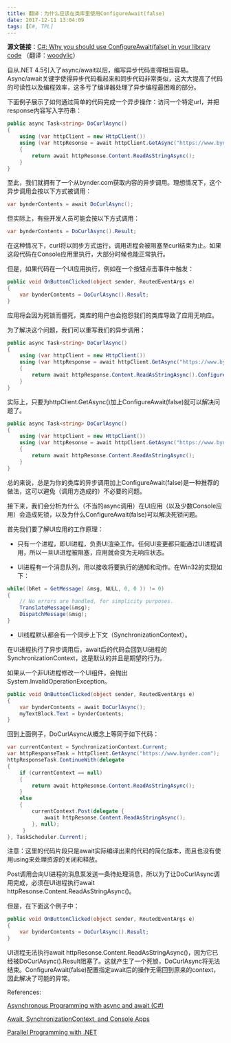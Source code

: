 ```yaml
---
title: 翻译：为什么应该在类库里使用ConfigureAwait(false)
date: 2017-12-11 13:04:09
tags: [C#, TPL]
---
```


**源文链接**：[C#: Why you should use ConfigureAwait(false) in your library code](https://medium.com/bynder-tech/c-why-you-should-use-configureawait-false-in-your-library-code-d7837dce3d7f) （翻译：[woodylic](https://woodylic.github.io)）

自从.NET 4.5引入了async/await以后，编写异步代码变得相当容易。Async/await关键字使得异步代码看起来和同步代码非常类似，这大大提高了代码的可读性以及编程效率，这多亏了编译器处理了异步编程最困难的部分。

<!--more-->

下面例子展示了如何通过简单的代码完成一个异步操作：访问一个特定url，并把response内容写入字符串：

```csharp
public async Task<string> DoCurlAsync()
{
    using (var httpClient = new HttpClient())
    using (var httpResonse = await httpClient.GetAsync("https://www.bynder.com"))
    {
        return await httpResonse.Content.ReadAsStringAsync();
    }
}
```

至此，我们就拥有了一个从bynder.com获取内容的异步调用。理想情况下，这个异步调用会按以下方式被调用：

```csharp
var bynderContents = await DoCurlAsync();
```

但实际上，有些开发人员可能会按以下方式调用：

```csharp
var bynderContents = DoCurlAsync().Result;
```

在这种情况下，curl将以同步方式运行，调用进程会被阻塞至curl结束为止。如果这段代码在Console应用里执行，大部分时候也能正常执行。

但是，如果代码在一个UI应用执行，例如在一个按钮点击事件中触发：

```csharp
public void OnButtonClicked(object sender, RoutedEventArgs e)
{
    var bynderContents = DoCurlAsync().Result;
}
```

应用将会因为死锁而僵死，类库的用户也会抱怨我们的类库导致了应用无响应。

为了解决这个问题，我们可以重写我们的异步调用：

```csharp
public async Task<string> DoCurlAsync()
{
    using (var httpClient = new HttpClient())
    using (var httpResponse = await httpClient.GetAsync("https://www.bynder.com").ConfigureAwait(false))
    {
        return await httpResponse.Content.ReadAsStringAsync().ConfigureAwait(false);
    }
}
```

实际上，只要为httpClient.GetAsync()加上ConfigureAwait(false)就可以解决问题了。

```csharp
public async Task<string> DoCurlAsync()
{
    using (var httpClient = new HttpClient())
    using (var httpResonse = await httpClient.GetAsync("https://www.bynder.com").ConfigureAwait(false))
    {
        return await httpResonse.Content.ReadAsStringAsync();
    }
}
```

总的来说，总是为你的类库的异步调用加上ConfigureAwait(false)是一种推荐的做法，这可以避免（调用方造成的）不必要的问题。

接下来，我们会分析为什么（不当的async调用）在UI应用（以及少数Console应用）会造成死锁，以及为什么ConfigureAwait(false)可以解决死锁问题。

首先我们要了解UI应用的工作原理：

- 只有一个进程，即UI进程，负责UI渲染工作。任何UI变更都只能通过UI进程调用，所以一旦UI进程被阻塞，应用就会变为无响应状态。

- UI进程有一个消息队列，用以接收将要执行的通知和动作。在Win32的实现如下：

```csharp
while((bRet = GetMessage( &msg, NULL, 0, 0 )) != 0)
{
    // No errors are handled, for simplicity purposes.
    TranslateMessage(&msg);
    DispatchMessage(&msg);
}
```

- UI线程默认都会有一个同步上下文（SynchronizationContext）。

在UI进程执行了异步调用后，await后的代码会回到UI进程的SynchronizationContext，这是默认的并且是期望的行为。

如果从一个非UI进程修改一个UI组件，会抛出System.InvalidOperationException。

```csharp
public void OnButtonClicked(object sender, RoutedEventArgs e)
{
    var bynderContents = await DoCurlAsync();
    myTextBlock.Text = bynderContents;
}
```

回到上面例子，DoCurlAsync从概念上等同于如下代码：

```csharp
var currentContext = SynchronizationContext.Current;
var httpResponseTask = httpClient.GetAsync("https://www.bynder.com");
httpResponseTask.ContinueWith(delegate
{
    if (currentContext == null)
    {
        return await httpResonse.Content.ReadAsStringAsync();
    }
    else
    {
        currentContext.Post(delegate {
            await httpResonse.Content.ReadAsStringAsync();
        }, null);
     }
}, TaskScheduler.Current);
```

注意：这里的代码片段只是await实际编译出来的代码的简化版本，而且也没有使用using来处理资源的关闭和释放。

Post调用会向UI进程的消息泵发送一条待处理消息，所以为了让DoCurlAsync调用完成，必须在UI进程执行await httpResonse.Content.ReadAsStringAsync()。

但是，在下面这个例子中：

```csharp
public void OnButtonClicked(object sender, RoutedEventArgs e)
{
    var bynderContents = DoCurlAsync().Result;
}
```

UI进程无法执行await httpResonse.Content.ReadAsStringAsync()，因为它已经被DoCurlAsync().Result阻塞了。这就产生了一个死锁，DoCurlAsync将无法结束。ConfigureAwait(false)配置指定await后的操作无需回到原来的context，因此解决了可能的异常。

References:

[Asynchronous Programming with async and await (C#)](https://docs.microsoft.com/en-us/dotnet/csharp/async)

[Await, SynchronizationContext, and Console Apps](https://blogs.msdn.microsoft.com/pfxteam/2012/01/20/await-synchronizationcontext-and-console-apps/)

[Parallel Programming with .NET](https://blogs.msdn.microsoft.com/pfxteam/)
